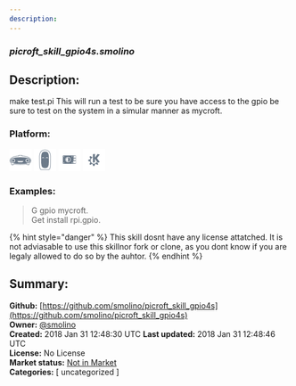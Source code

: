 ```yaml
---
description: 
---
```


### _picroft_skill_gpio4s.smolino_  
## Description:  
make test.pi
This will run a test to be sure you have access to the gpio be sure to test on the system in a simular manner as mycroft.  
  
### Platform:  
 ![Mark I](../.gitbook/assets/mark-1-icon.png)  ![Mark II](../.gitbook/assets/mark-2-icon.png)  ![Picroft](../.gitbook/assets/picroft-icon.png)  ![plasmoid](../.gitbook/assets/kde.png)   
### Examples:  
> G gpio mycroft.  
> Get install rpi.gpio.  
  
{% hint style="danger" %}
This skill dosnt have any license attatched. It is not adviasable to use this skillnor fork or clone, as you dont know if you are legaly allowed to do so by the auhtor.
{% endhint %}
  
## Summary:  
**Github:** [https://github.com/smolino/picroft_skill_gpio4s](https://github.com/smolino/picroft_skill_gpio4s)  
**Owner:** [@smolino](https://github.com/smolino)  
**Created:** 2018 Jan 31 12:48:30 UTC  **Last updated:** 2018 Jan 31 12:48:46 UTC  
**License:** No License  
**Market status:** [Not in Market](https://market.mycroft.ai/skill/)  
**Categories:** [ uncategorized ]   
